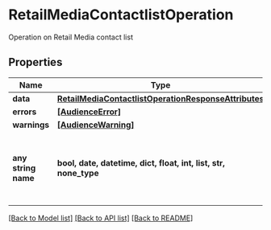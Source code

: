 # RetailMediaContactlistOperation

Operation on Retail Media contact list

## Properties
Name | Type | Description | Notes
------------ | ------------- | ------------- | -------------
**data** | [**RetailMediaContactlistOperationResponseAttributes**](RetailMediaContactlistOperationResponseAttributes.md) |  | 
**errors** | [**[AudienceError]**](AudienceError.md) |  | 
**warnings** | [**[AudienceWarning]**](AudienceWarning.md) |  | 
**any string name** | **bool, date, datetime, dict, float, int, list, str, none_type** | any string name can be used but the value must be the correct type | [optional]

[[Back to Model list]](../README.md#documentation-for-models) [[Back to API list]](../README.md#documentation-for-api-endpoints) [[Back to README]](../README.md)


